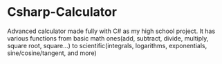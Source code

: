 # Csharp-Calculator
Advanced calculator made fully with C# as my high school project.
It has various functions from basic math ones(add, subtract, divide, multiply, square root, square...) to scientific(integrals, logarithms, exponentials, sine/cosine/tangent, and more)
